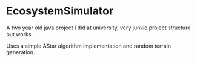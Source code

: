 EcosystemSimulator
==================

A two year old java project I did at university, very junkie project structure but works.

Uses a simple AStar algorithm implementation and random terrain generation.
